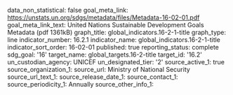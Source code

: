 data_non_statistical: false
goal_meta_link: https://unstats.un.org/sdgs/metadata/files/Metadata-16-02-01.pdf
goal_meta_link_text: United Nations Sustainable Development Goals Metadata (pdf 1361kB)
graph_title: global_indicators.16-2-1-title
graph_type: line
indicator_number: 16.2.1
indicator_name: global_indicators.16-2-1-title
indicator_sort_order: 16-02-01
published: true
reporting_status: complete
sdg_goal: '16'
target_name: global_targets.16-2-title
target_id: '16.2'
un_custodian_agency: UNICEF
un_designated_tier: '2'
source_active_1: true
source_organization_1: 
source_url: Ministry of National Security
source_url_text_1: 
source_release_date_1: 
source_contact_1: 
source_periodicity_1: Annually
source_other_info_1: 